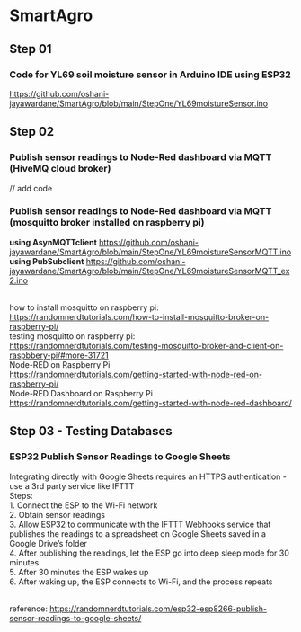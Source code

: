 # SmartAgro
## Step 01
### Code for YL69 soil moisture sensor in Arduino IDE using ESP32
https://github.com/oshani-jayawardane/SmartAgro/blob/main/StepOne/YL69moistureSensor.ino
## Step 02
### Publish sensor readings to Node-Red dashboard via MQTT (HiveMQ cloud broker)
// add code
### Publish sensor readings to Node-Red dashboard via MQTT (mosquitto broker installed on raspberry pi)
**using AsynMQTTclient**
https://github.com/oshani-jayawardane/SmartAgro/blob/main/StepOne/YL69moistureSensorMQTT.ino <br />
**using PubSubclient**
[https://github.com/oshani-jayawardane/SmartAgro/blob/main/StepOne/YL69moistureSensorMQTT_ex2.ino ](https://github.com/oshani-jayawardane/SmartAgro/tree/main/StepOne/pythonClient)<br /><br />

how to install mosquitto on raspberry pi: <br />
https://randomnerdtutorials.com/how-to-install-mosquitto-broker-on-raspberry-pi/ <br />
testing mosquitto on raspberry pi: <br />
https://randomnerdtutorials.com/testing-mosquitto-broker-and-client-on-raspbbery-pi/#more-31721 <br />
Node-RED on Raspberry Pi <br />
https://randomnerdtutorials.com/getting-started-with-node-red-on-raspberry-pi/ <br />
Node-RED Dashboard on Raspberry Pi <br />
https://randomnerdtutorials.com/getting-started-with-node-red-dashboard/ <br />

## Step 03 - Testing Databases
### ESP32 Publish Sensor Readings to Google Sheets
Integrating directly with Google Sheets requires an HTTPS authentication - use a 3rd party service like IFTTT <br />
Steps: <br />
    1. Connect the ESP to the Wi-Fi network <br />
    2. Obtain sensor readings <br />
    3. Allow ESP32 to communicate with the IFTTT Webhooks service that publishes the readings to a spreadsheet on Google Sheets saved in a Google Drive’s folder <br />
    4. After publishing the readings, let the ESP go into deep sleep mode for 30 minutes <br />
    5. After 30 minutes the ESP wakes up <br />
    6. After waking up, the ESP connects to Wi-Fi, and the process repeats <br /><br />

reference: https://randomnerdtutorials.com/esp32-esp8266-publish-sensor-readings-to-google-sheets/ <br />
